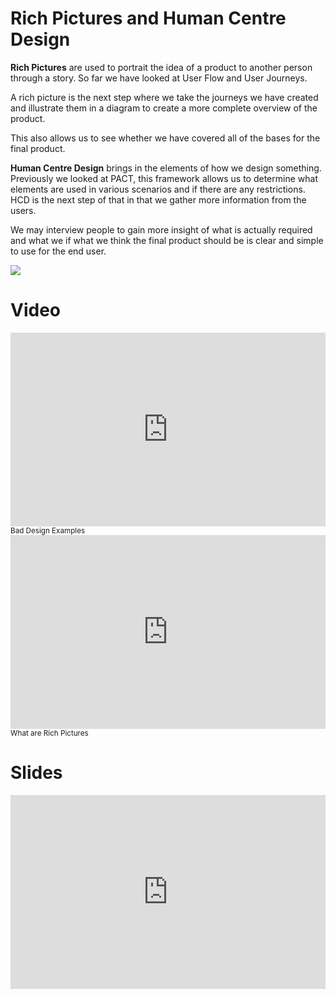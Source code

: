 # Rich Pictures and Human Centre Design

<div class="row">
    <div class="col-md-6">

**Rich Pictures** are used to portrait the idea of a product to another person through a story.
So far we have looked at User Flow and User Journeys.

A rich picture is the next step where we take the journeys we have created and illustrate them in a diagram to create a more complete overview of the product. 

This also allows us to see whether we have covered all of the bases for the final product.

**Human Centre Design** brings in the elements of how we design something. Previously we looked at PACT, this framework allows us to determine what elements are used in various scenarios and if there are any restrictions. HCD is the next step of that in that we gather more information from the users. 

We may interview people to gain more insight of what is actually required and what we if what we think the final product should be is clear and simple to use for the end user.
</div>
<div class="col-md-6">
<img src="https://i.pinimg.com/564x/c9/fd/19/c9fd194f9b930af02e28523c1c6ad576.jpg">
</div>
</div>

# Video

<div class="row">
    <div class="col-md-6">
        <iframe style="width: 100%; height: 310px;" src="https://www.youtube.com/embed/yY96hTb8WgI" frameborder="0" allow="autoplay; encrypted-media" allowfullscreen></iframe>
        <small>Bad Design Examples</small>
    </div>
    <div class="col-md-6">
        <iframe style="width: 100%; height: 310px;" src="https://www.youtube.com/embed/eiCL29e_szA" frameborder="0" allow="autoplay; encrypted-media" allowfullscreen></iframe>
        <small>What are Rich Pictures</small>
    </div>
</div>

# Slides

<div class="row">
    <div class="col-md-6">
        <iframe style="width: 100%; height: 310px;" src="https://docs.google.com/presentation/d/e/2PACX-1vQR6ixYhfXyFW4pKzW_NlrdcqIRdZMgjY3MxlttNQviCduZmdykarK-8XA6gl2uhCyw9lyNF9fHR8yA/embed?start=false" frameborder="0" allowfullscreen="true" mozallowfullscreen="true" webkitallowfullscreen="true"></iframe>
    </div>
</div>

